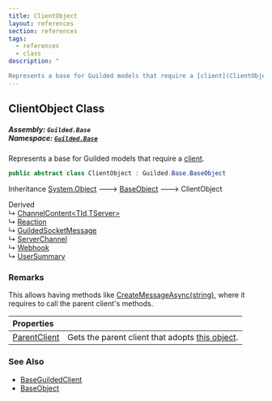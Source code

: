 ```yaml
---
title: ClientObject
layout: references
section: references
tags:
  - references
  - class
description: "

Represents a base for Guilded models that require a [client](ClientObject.ParentClient 'Guilded.Base.ClientObject.ParentClient')."
---
```


## ClientObject Class
##### **Assembly:** `Guilded.Base`<br/>**Namespace:** [`Guilded.Base`](Guilded.Base 'Guilded.Base')

Represents a base for Guilded models that require a [client](ClientObject.ParentClient 'Guilded.Base.ClientObject.ParentClient').

```csharp
public abstract class ClientObject : Guilded.Base.BaseObject
```

Inheritance [System.Object](https://docs.microsoft.com/en-us/dotnet/api/System.Object 'System.Object') &#129106; [BaseObject](BaseObject 'Guilded.Base.BaseObject') &#129106; ClientObject

Derived  
&#8627; [ChannelContent&lt;TId,TServer&gt;](ChannelContent_TId,TServer_ 'Guilded.Base.Content.ChannelContent<TId,TServer>')  
&#8627; [Reaction](Reaction 'Guilded.Base.Content.Reaction')  
&#8627; [GuildedSocketMessage](GuildedSocketMessage 'Guilded.Base.Events.GuildedSocketMessage')  
&#8627; [ServerChannel](ServerChannel 'Guilded.Base.Servers.ServerChannel')  
&#8627; [Webhook](Webhook 'Guilded.Base.Servers.Webhook')  
&#8627; [UserSummary](UserSummary 'Guilded.Base.Users.UserSummary')

### Remarks
  
This allows having methods like [CreateMessageAsync(string)](Message.CreateMessageAsync(string) 'Guilded.Base.Content.Message.CreateMessageAsync(string)'), where it requires to call the parent client's methods.

| Properties | |
| :--- | :--- |
| [ParentClient](ClientObject.ParentClient 'Guilded.Base.ClientObject.ParentClient') | Gets the parent client that adopts [this object](ClientObject 'Guilded.Base.ClientObject'). |

### See Also
- [BaseGuildedClient](BaseGuildedClient 'Guilded.Base.BaseGuildedClient')
- [BaseObject](BaseObject 'Guilded.Base.BaseObject')